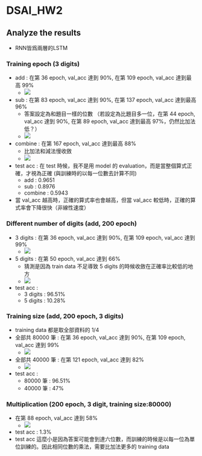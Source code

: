 # DSAI_HW2
## Analyze the results
* RNN皆爲兩層的LSTM
### Training epoch (3 digits)
* add : 在第 36 epoch, val_acc 達到 90%, 在第 109 epoch, val_acc 達到最高 99%
  * ![](https://imgur.com/okX0NZB.png)
* sub : 在第 83 epoch, val_acc 達到 90%, 在第 137 epoch, val_acc 達到最高 96%
  * 答案設定為和題目一樣的位數
（若設定為比題目多一位，在第 44 epoch, val_acc 達到 90%, 在第 89 epoch, val_acc 達到最高 97%，仍然比加法低？）
  * ![](https://imgur.com/rTIr7hp.png)
* combine : 在第 167 epoch, val_acc 達到最高 88%
  * 比加法和減法慢收斂
  * ![](https://imgur.com/lqYTezh.png)
* test acc : 在 test 時候，我不是用 model 的 evaluation，而是當整個算式正確，才視為正確 (與訓練時的以每一位數去計算不同)
  * add : 0.9651
  * sub : 0.8976								
  * combine : 0.5943
* 當 val_acc 越高時，正確的算式率也會越高，但當 val_acc 較低時，正確的算式率會下降很快（非線性速度）

### Different number of digits (add, 200 epoch)
* 3 digits : 在第 36 epoch, val_acc 達到 90%, 在第 109 epoch, val_acc 達到 99%
  * ![](https://imgur.com/okX0NZB.png)
* 5 digits : 在第 50 epoch, val_acc 達到 66%
  * 猜測是因為 train data 不足導致 5 digits 的時候收斂在正確率比較低的地方
  * ![](https://imgur.com/EZg2tc9.png)
* test acc : 
  * 3 digits : 96.51%
  * 5 digits : 10.28%
  
### Training size (add, 200 epoch, 3 digits)
* training data 都是取全部資料的 1/4
* 全部共 80000 筆 :  在第 36 epoch, val_acc 達到 90%, 在第 109 epoch, val_acc 達到 99%
  * ![](https://imgur.com/okX0NZB.png)
* 全部共 40000 筆 : 在第 121 epoch, val_acc 達到 82%
  * ![](https://imgur.com/6fIMp3V.png)
* test acc : 
  * 80000 筆 : 96.51%
  * 40000 筆 : 47%
  
### Multiplication (200 epoch, 3 digit, training size:80000)
* 在第 88 epoch, val_acc 達到 58%
  * ![](https://imgur.com/Y9mADke.png)
* test acc : 1.3%
* test acc 這麼小是因為答案可能會到達六位數，而訓練的時候是以每一位為單位訓練的。因此相同位數的乘法，需要比加法更多的 training data


  
  
